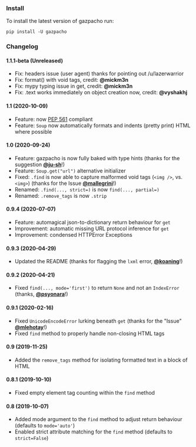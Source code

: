 ### Install

To install the latest version of gazpacho run:

```
pip install -U gazpacho
```

### Changelog

#### 1.1.1-beta (Unreleased)

- Fix: headers issue (user agent) thanks for pointing out /u/lazerwarrior
- Fix: format() with void tags, credit: **@mickm3n**
- Fix: mypy typing issue in get, credit: **@mickm3n**
- Fix: .text works immediately on object creation now, credit: **@vyshakhj**

#### 1.1 (2020-10-09)

- Feature: now [PEP 561](https://www.python.org/dev/peps/pep-0561/) compliant
- Feature: `Soup` now automatically formats and indents (pretty print) HTML where possible

#### 1.0 (2020-09-24)

- Feature: gazpacho is now fully baked with type hints (thanks for the suggestion [**@ju-sh**](https://github.com/ju-sh)!)
- Feature: `Soup.get("url")` alternative initializer
- Fixed: `.find` is now able to capture malformed void tags (`<img />`, vs. `<img>`) (thanks for the Issue [**@mallegrini**](https://github.com/mallegrini)!)
- Renamed: `.find(..., strict=)` is now `find(..., partial=)`
- Renamed: `.remove_tags` is now `.strip`


#### 0.9.4 (2020-07-07)

- Feature: automagical json-to-dictionary return behaviour for `get`
- Improvement: automatic missing URL protocol inference for `get`
- Improvement: condensed HTTPError Exceptions

#### 0.9.3 (2020-04-29)

- Updated the README (thanks for flagging the `lxml` error, [**@koaning**](https://github.com/koaning)!)

#### 0.9.2 (2020-04-21)

- Fixed `find(..., mode='first')` to return `None` and not an `IndexError` (thanks, [**@psyonara**](https://github.com/maxhumber/gazpacho/issues/14)!)

#### 0.9.1 (2020-02-16)

- Fixed `UnicodeEncodeError` lurking beneath `get` (thanks for the "Issue" [**@mlehotay**](https://github.com/mlehotay)!)
- Fixed `find` method to properly handle non-closing HTML tags

#### 0.9 (2019-11-25)

- Added the `remove_tags` method for isolating formatted text in a block of HTML

#### 0.8.1 (2019-10-10)

- Fixed empty element tag counting within the `find` method

#### 0.8 (2019-10-07)

* Added mode argument to the `find` method to adjust return behaviour (defaults to `mode='auto'`)
* Enabled strict attribute matching for the `find` method (defaults to `strict=False`)
